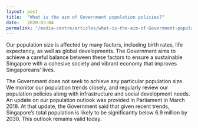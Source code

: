 ```yaml
---
layout: post
title:  "What is the aim of Government population policies?"
date:   2020-03-04
permalink: "/media-centre/articles/what-is-the-aim-of-Government-population-policies"
---
```


Our population size is affected by many factors, including birth rates, life expectancy, as well as global developments. The Government aims to achieve a careful balance between these factors to ensure a sustainable Singapore with a cohesive society and vibrant economy that improves Singaporeans’ lives.  

The Government does not seek to achieve any particular population size. We monitor our population trends closely, and regularly review our population policies along with infrastructure and social development needs. An update on our population outlook was provided in Parliament in March 2018. At that update, the Government said that given recent trends, Singapore’s total population is likely to be significantly below 6.9 million by 2030. This outlook remains valid today.
